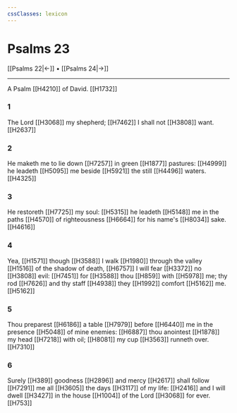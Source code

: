 ```yaml
---
cssClasses: lexicon
---
```

# Psalms 23

[[Psalms 22|←]] • [[Psalms 24|→]]

---

A Psalm [[H4210]] of David. [[H1732]]

### 1
The Lord [[H3068]] my shepherd; [[H7462]] I shall not [[H3808]] want. [[H2637]]

### 2
He maketh me to lie down [[H7257]] in green [[H1877]] pastures: [[H4999]] he leadeth [[H5095]] me beside [[H5921]] the still [[H4496]] waters. [[H4325]]

### 3
He restoreth [[H7725]] my soul: [[H5315]] he leadeth [[H5148]] me in the paths [[H4570]] of righteousness [[H6664]] for his name's [[H8034]] sake. [[H4616]]

### 4
Yea, [[H1571]] though [[H3588]] I walk [[H1980]] through the valley [[H1516]] of the shadow of death, [[H6757]] I will fear [[H3372]] no [[H3808]] evil: [[H7451]] for [[H3588]] thou [[H859]] with [[H5978]] me; thy rod [[H7626]] and thy staff [[H4938]] they [[H1992]] comfort [[H5162]] me. [[H5162]]

### 5
Thou preparest [[H6186]] a table [[H7979]] before [[H6440]] me in the presence [[H5048]] of mine enemies: [[H6887]] thou anointest [[H1878]] my head [[H7218]] with oil; [[H8081]] my cup [[H3563]] runneth over. [[H7310]]

### 6
Surely [[H389]] goodness [[H2896]] and mercy [[H2617]] shall follow [[H7291]] me all [[H3605]] the days [[H3117]] of my life: [[H2416]] and I will dwell [[H3427]] in the house [[H1004]] of the Lord [[H3068]] for ever. [[H753]]